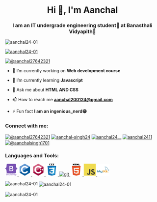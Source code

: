 <h1 align="center">Hi 👋, I'm Aanchal</h1>
<h3 align="center">I am an IT undergrade engineering student👩 at Banasthali Vidyapith🙌</h3>

<p align="left"> <img src="https://komarev.com/ghpvc/?username=aanchal24-01&label=Profile%20views&color=0e75b6&style=flat" alt="aanchal24-01" /> </p>

<p align="left"> <a href="https://github.com/ryo-ma/github-profile-trophy"><img src="https://github-profile-trophy.vercel.app/?username=aanchal24-01" alt="aanchal24-01" /></a> </p>

<p align="left"> <a href="https://twitter.com/@Aanchal27642321" target="blank"><img src="https://img.shields.io/twitter/follow/@aanchal27642321?logo=twitter&style=for-the-badge" alt="@aanchal27642321" /></a> </p>

- 🔭 I’m currently working on ****Web development course****

- 🌱 I’m currently learning **Javascript**

- 💬 Ask me about **HTML AND CSS**

- 📫 How to reach me **aanchal200124@gmail.com**

- ⚡ Fun fact **I am an ingenious_nerd😁**

<h3 align="left">Connect with me:</h3>
<p align="left">
<a href="https://twitter.com/@Aanchal2411" target="blank"><img align="center" src="https://raw.githubusercontent.com/rahuldkjain/github-profile-readme-generator/master/src/images/icons/Social/twitter.svg" alt="@aanchal27642321" height="30" width="40" /></a>
<a href="https://linkedin.com/in/aanchal-singh24" target="blank"><img align="center" src="https://raw.githubusercontent.com/rahuldkjain/github-profile-readme-generator/master/src/images/icons/Social/linked-in-alt.svg" alt="aanchal-singh24" height="30" width="40" /></a>
<a href="https://instagram.com/aanchal24__" target="blank"><img align="center" src="https://raw.githubusercontent.com/rahuldkjain/github-profile-readme-generator/master/src/images/icons/Social/instagram.svg" alt="aanchal24__" height="30" width="40" /></a>
<a href="https://www.codechef.com/users/aanchal2411" target="blank"><img align="center" src="https://cdn.jsdelivr.net/npm/simple-icons@3.1.0/icons/codechef.svg" alt="aanchal2411" height="30" width="40" /></a>
<a href="https://www.hackerrank.com/@aanchalsingh1701" target="blank"><img align="center" src="https://raw.githubusercontent.com/rahuldkjain/github-profile-readme-generator/master/src/images/icons/Social/hackerrank.svg" alt="@aanchalsingh1701" height="30" width="40" /></a>
</p>

<h3 align="left">Languages and Tools:</h3>
<p align="left"> <a href="https://getbootstrap.com" target="_blank" rel="noreferrer"> <img src="https://raw.githubusercontent.com/devicons/devicon/master/icons/bootstrap/bootstrap-plain-wordmark.svg" alt="bootstrap" width="40" height="40"/> </a> <a href="https://www.cprogramming.com/" target="_blank" rel="noreferrer"> <img src="https://raw.githubusercontent.com/devicons/devicon/master/icons/c/c-original.svg" alt="c" width="40" height="40"/> </a> <a href="https://www.w3schools.com/cpp/" target="_blank" rel="noreferrer"> <img src="https://raw.githubusercontent.com/devicons/devicon/master/icons/cplusplus/cplusplus-original.svg" alt="cplusplus" width="40" height="40"/> </a> <a href="https://www.w3schools.com/css/" target="_blank" rel="noreferrer"> <img src="https://raw.githubusercontent.com/devicons/devicon/master/icons/css3/css3-original-wordmark.svg" alt="css3" width="40" height="40"/> </a> <a href="https://git-scm.com/" target="_blank" rel="noreferrer"> <img src="https://www.vectorlogo.zone/logos/git-scm/git-scm-icon.svg" alt="git" width="40" height="40"/> </a> <a href="https://www.w3.org/html/" target="_blank" rel="noreferrer"> <img src="https://raw.githubusercontent.com/devicons/devicon/master/icons/html5/html5-original-wordmark.svg" alt="html5" width="40" height="40"/> </a> <a href="https://developer.mozilla.org/en-US/docs/Web/JavaScript" target="_blank" rel="noreferrer"> <img src="https://raw.githubusercontent.com/devicons/devicon/master/icons/javascript/javascript-original.svg" alt="javascript" width="40" height="40"/> </a> <a href="https://www.mysql.com/" target="_blank" rel="noreferrer"> <img src="https://raw.githubusercontent.com/devicons/devicon/master/icons/mysql/mysql-original-wordmark.svg" alt="mysql" width="40" height="40"/> </a> </p>

<p><img align="left" src="https://github-readme-stats.vercel.app/api/top-langs?username=aanchal24-01&show_icons=true&locale=en&layout=compact" alt="aanchal24-01" /></p>

<p>&nbsp;<img align="center" src="https://github-readme-stats.vercel.app/api?username=aanchal24-01&show_icons=true&locale=en" alt="aanchal24-01" /></p>

<p><img align="center" src="https://github-readme-streak-stats.herokuapp.com/?user=aanchal24-01&" alt="aanchal24-01" /></p>
